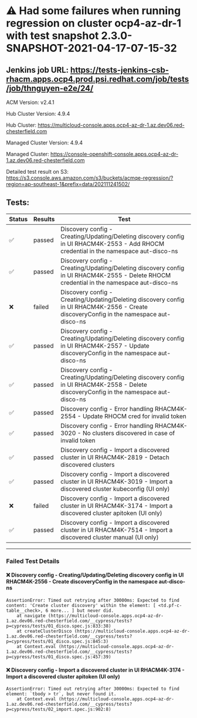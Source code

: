 # :warning: Had some failures when running regression on cluster ocp4-az-dr-1 with test snapshot 2.3.0-SNAPSHOT-2021-04-17-07-15-32 

## Jenkins job URL: https://tests-jenkins-csb-rhacm.apps.ocp4.prod.psi.redhat.com/job/tests/job/thnguyen-e2e/24/


ACM Version: v2.4.1

Hub Cluster Version: 4.9.4

Hub Cluster: https://multicloud-console.apps.ocp4-az-dr-1.az.dev06.red-chesterfield.com

Managed Cluster Version: 4.9.4

Managed Cluster: https://console-openshift-console.apps.ocp4-az-dr-1.az.dev06.red-chesterfield.com

Detailed test result on S3: https://s3.console.aws.amazon.com/s3/buckets/acmqe-regression/?region=ap-southeast-1&prefix=data/202111241502/

## Tests:

|Status|Results|Test|
|---|---|---|
| :white_check_mark: | passed | Discovery config - Creating/Updating/Deleting discovery config in UI RHACM4K-2553 - Add RHOCM credential in the namespace aut-disco-ns |
| :white_check_mark: | passed | Discovery config - Creating/Updating/Deleting discovery config in UI RHACM4K-2555 - Delete RHOCM credential in the namespace aut-disco-ns |
| :x: | failed | Discovery config - Creating/Updating/Deleting discovery config in UI RHACM4K-2556 - Create discoveryConfig in the namespace aut-disco-ns |
| :white_check_mark: | passed | Discovery config - Creating/Updating/Deleting discovery config in UI RHACM4K-2557 - Update discoveryConfig in the namespace aut-disco-ns |
| :white_check_mark: | passed | Discovery config - Creating/Updating/Deleting discovery config in UI RHACM4K-2558 - Delete discoveryConfig in the namespace aut-disco-ns |
| :white_check_mark: | passed | Discovery config - Error handling RHACM4K-2554 - Update RHOCM cred for invalid token |
| :white_check_mark: | passed | Discovery config - Error handling RHACM4K-3020 - No clusters discovered in case of invalid token |
| :white_check_mark: | passed | Discovery config - Import a discovered cluster in UI RHACM4K-2819 - Detach discovered clusters |
| :white_check_mark: | passed | Discovery config - Import a discovered cluster in UI RHACM4K-3019 - Import a discovered cluster kubeconfig (UI only) |
| :x: | failed | Discovery config - Import a discovered cluster in UI RHACM4K-3174 - Import a discovered cluster apitoken (UI only) |
| :white_check_mark: | passed | Discovery config - Import a discovered cluster in UI RHACM4K-7514 - Import a discovered cluster manual (UI only) |


---

### Failed Test Details

#### :x: Discovery config - Creating/Updating/Deleting discovery config in UI RHACM4K-2556 - Create discoveryConfig in the namespace aut-disco-ns

```
AssertionError: Timed out retrying after 30000ms: Expected to find content: 'Create cluster discovery' within the element: [ <td.pf-c-table__check>, 6 more... ] but never did.
    at navigate (https://multicloud-console.apps.ocp4-az-dr-1.az.dev06.red-chesterfield.com/__cypress/tests?p=cypress/tests/01_disco.spec.js:833:38)
    at createClusterDisco (https://multicloud-console.apps.ocp4-az-dr-1.az.dev06.red-chesterfield.com/__cypress/tests?p=cypress/tests/01_disco.spec.js:845:3)
    at Context.eval (https://multicloud-console.apps.ocp4-az-dr-1.az.dev06.red-chesterfield.com/__cypress/tests?p=cypress/tests/01_disco.spec.js:457:39)
```

#### :x: Discovery config - Import a discovered cluster in UI RHACM4K-3174 - Import a discovered cluster apitoken (UI only)

```
AssertionError: Timed out retrying after 30000ms: Expected to find element: `tbody > tr`, but never found it.
    at Context.eval (https://multicloud-console.apps.ocp4-az-dr-1.az.dev06.red-chesterfield.com/__cypress/tests?p=cypress/tests/02_import.spec.js:902:8)
```

